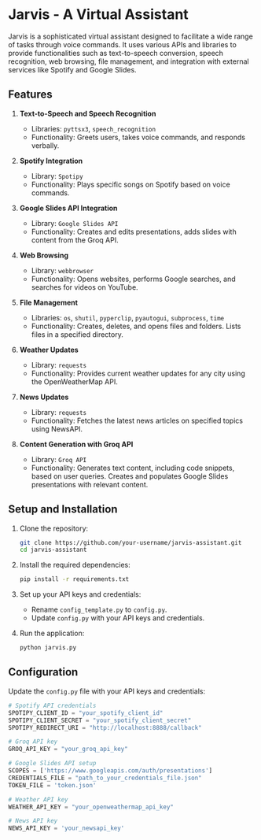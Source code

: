 # Jarvis - A Virtual Assistant

Jarvis is a sophisticated virtual assistant designed to facilitate a wide range of tasks through voice commands. It uses various APIs and libraries to provide functionalities such as text-to-speech conversion, speech recognition, web browsing, file management, and integration with external services like Spotify and Google Slides.

## Features

1. **Text-to-Speech and Speech Recognition**
    - Libraries: `pyttsx3`, `speech_recognition`
    - Functionality: Greets users, takes voice commands, and responds verbally.

2. **Spotify Integration**
    - Library: `Spotipy`
    - Functionality: Plays specific songs on Spotify based on voice commands.

3. **Google Slides API Integration**
    - Library: `Google Slides API`
    - Functionality: Creates and edits presentations, adds slides with content from the Groq API.

4. **Web Browsing**
    - Library: `webbrowser`
    - Functionality: Opens websites, performs Google searches, and searches for videos on YouTube.

5. **File Management**
    - Libraries: `os`, `shutil`, `pyperclip`, `pyautogui`, `subprocess`, `time`
    - Functionality: Creates, deletes, and opens files and folders. Lists files in a specified directory.

6. **Weather Updates**
    - Library: `requests`
    - Functionality: Provides current weather updates for any city using the OpenWeatherMap API.

7. **News Updates**
    - Library: `requests`
    - Functionality: Fetches the latest news articles on specified topics using NewsAPI.

8. **Content Generation with Groq API**
    - Library: `Groq API`
    - Functionality: Generates text content, including code snippets, based on user queries. Creates and populates Google Slides presentations with relevant content.

## Setup and Installation

1. Clone the repository:
    ```bash
    git clone https://github.com/your-username/jarvis-assistant.git
    cd jarvis-assistant
    ```

2. Install the required dependencies:
    ```bash
    pip install -r requirements.txt
    ```

3. Set up your API keys and credentials:
    - Rename `config_template.py` to `config.py`.
    - Update `config.py` with your API keys and credentials.

4. Run the application:
    ```bash
    python jarvis.py
    ```

## Configuration

Update the `config.py` file with your API keys and credentials:
```python
# Spotify API credentials
SPOTIPY_CLIENT_ID = "your_spotify_client_id"
SPOTIPY_CLIENT_SECRET = "your_spotify_client_secret"
SPOTIPY_REDIRECT_URI = "http://localhost:8888/callback"

# Groq API key
GROQ_API_KEY = "your_groq_api_key"

# Google Slides API setup
SCOPES = ['https://www.googleapis.com/auth/presentations']
CREDENTIALS_FILE = "path_to_your_credentials_file.json"
TOKEN_FILE = 'token.json'

# Weather API key
WEATHER_API_KEY = "your_openweathermap_api_key"

# News API key
NEWS_API_KEY = 'your_newsapi_key'
